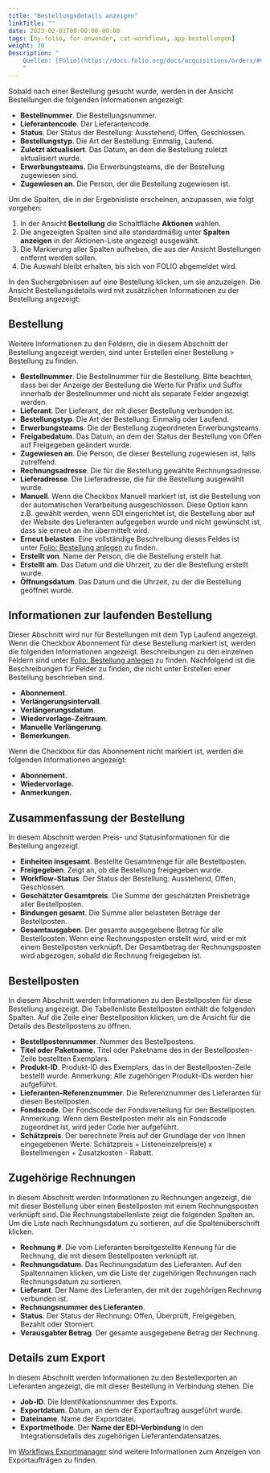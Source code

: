 ```yaml
---
title: "Bestellungsdetails anzeigen"
linkTitle: ""
date: 2023-02-01T00:00:00-00:00
tags: [by-folio, for-anwender, cat-workflows, app-bestellungen]
weight: 30
Description: "
    Quellen: [Folio](https://docs.folio.org/docs/acquisitions/orders/#viewing-order-details ) & [GBV](https://info.gbv.de/display/FOLIOGBVEXTERN/Folio:+Bestellungsdetails+anzeigen)
    "
---
```


Sobald nach einer Bestellung gesucht wurde, werden in der Ansicht Bestellungen die folgenden Informationen angezeigt:

* **Bestellnummer**. Die Bestellungsnummer.
* **Lieferantencode**. Der Lieferantencode.
* **Status**. Der Status der Bestellung: Ausstehend, Offen, Geschlossen.
* **Bestellungstyp**. Die Art der Bestellung: Einmalig, Laufend.
* **Zuletzt aktualisiert**. Das Datum, an dem die Bestellung zuletzt aktualisiert wurde.
* **Erwerbungsteams**. Die Erwerbungsteams, die der Bestellung zugewiesen sind.
* **Zugewiesen an**. Die Person, der die Bestellung zugewiesen ist.

Um die Spalten, die in der Ergebnisliste erscheinen, anzupassen, wie folgt vorgehen:

1.  In der Ansicht **Bestellung** die Schaltfläche **Aktionen** wählen.
2.  Die angezeigten Spalten sind alle standardmäßig unter **Spalten anzeigen** in der Aktionen-Liste angezeigt ausgewählt.
3.  Die Markierung aller Spalten aufheben, die aus der Ansicht Bestellungen entfernt werden sollen.
4.  Die Auswahl bleibt erhalten, bis sich von FOLIO abgemeldet wird.

In den Suchergebnissen auf eine Bestellung klicken, um sie anzuzeigen. Die Ansicht Bestellungsdetails wird mit zusätzlichen Informationen zu der Bestellung angezeigt:

## Bestellung

Weitere Informationen zu den Feldern, die in diesem Abschnitt der Bestellung angezeigt werden, sind unter Erstellen einer Bestellung > Bestellung zu finden.

* **Bestellnummer**. Die Bestellnummer für die Bestellung. Bitte beachten, dass bei der Anzeige der Bestellung die Werte für Präfix und Suffix innerhalb der Bestellnummer und nicht als separate Felder angezeigt werden.
* **Lieferant**. Der Lieferant, der mit dieser Bestellung verbunden ist.
* **Bestellungstyp**. Die Art der Bestellung: Einmalig oder Laufend.
* **Erwerbungsteams**. Die der Bestellung zugeordneten Erwerbungsteams.
* **Freigabedatum**. Das Datum, an dem der Status der Bestellung von Offen auf Freigegeben geändert wurde.
* **Zugewiesen an**. Die Person, die dieser Bestellung zugewiesen ist, falls zutreffend.
* **Rechnungsadresse**. Die für die Bestellung gewählte Rechnungsadresse.
* **Lieferadresse**. Die Lieferadresse, die für die Bestellung ausgewählt wurde.
* **Manuell**. Wenn die Checkbox Manuell markiert ist, ist die Bestellung von der automatischen Verarbeitung ausgeschlossen. Diese Option kann z.B. gewählt werden, wenn EDI eingerichtet ist, die Bestellung aber auf der Website des Lieferanten aufgegeben wurde und nicht gewünscht ist, dass sie erneut an ihn übermittelt wird.
* **Erneut belasten**. Eine vollständige Beschreibung dieses Feldes ist unter [Folio: Bestellung anlegen](https://info.gbv.de/display/FOLIOGBVEXTERN/Folio%3A+Bestellung+anlegen) zu finden.
* **Erstellt von**. Name der Person, die die Bestellung erstellt hat.
* **Erstellt am**. Das Datum und die Uhrzeit, zu der die Bestellung erstellt wurde.
* **Öffnungsdatum**. Das Datum und die Uhrzeit, zu der die Bestellung geöffnet wurde.

## Informationen zur laufenden Bestellung

Dieser Abschnitt wird nur für Bestellungen mit dem Typ Laufend angezeigt. Wenn die Checkbox Abonnement für diese Bestellung markiert ist, werden die folgenden Informationen angezeigt. Beschreibungen zu den einzelnen Feldern sind unter [Folio: Bestellung anlegen](https://info.gbv.de/display/FOLIOGBVEXTERN/Folio%3A+Bestellung+anlegen) zu finden. Nachfolgend ist die Beschreibungen für Felder zu finden, die nicht unter Erstellen einer Bestellung beschrieben sind.

* **Abonnement**.
* **Verlängerungsintervall**.
* **Verlängerungsdatum**.
* **Wiedervorlage-Zeitraum**.
* **Manuelle Verlängerung**.
* **Bemerkungen**.

Wenn die Checkbox für das Abonnement nicht markiert ist, werden die folgenden Informationen angezeigt:

* **Abonnement.**
* **Wiedervorlage.**
* **Anmerkungen.**

## Zusammenfassung der Bestellung

In diesem Abschnitt werden Preis- und Statusinformationen für die Bestellung angezeigt.

* **Einheiten insgesamt**. Bestellte Gesamtmenge für alle Bestellposten.
* **Freigegeben**. Zeigt an, ob die Bestellung freigegeben wurde.
* **Workflow-Status**. Der Status der Bestellung: Ausstehend, Offen, Geschlossen.
* **Geschätzter Gesamtpreis**. Die Summe der geschätzten Preisbeträge aller Bestellposten.
* **Bindungen gesamt**. Die Summe aller belasteten Beträge der Bestellposten.
* **Gesamtausgaben**. Der gesamte ausgegebene Betrag für alle Bestellposten. Wenn eine Rechnungsposten erstellt wird, wird er mit einem Bestellposten verknüpft. Der Gesamtbetrag der Rechnungsposten wird abgezogen, sobald die Rechnung freigegeben ist.

## Bestellposten

In diesem Abschnitt werden Informationen zu den Bestellposten für diese Bestellung angezeigt. Die Tabellenliste Bestellposten enthält die folgenden Spalten. Auf die Zeile einer Bestellposition klicken, um die Ansicht für die Details des Bestellpostens zu öffnen.

* **Bestellpostennummer**. Nummer des Bestellpostens.
* **Titel oder Paketname**. Titel oder Paketname des in der Bestellposten-Zeile bestellten Exemplars.
* **Produkt-ID**. Produkt-ID des Exemplars, das in der Bestellposten-Zeile bestellt wurde. Anmerkung: Alle zugehörigen Produkt-IDs werden hier aufgeführt.
* **Lieferanten-Referenznummer**. Die Referenznummer des Lieferanten für diesen Bestellposten.
* **Fondscode**. Der Fondscode der Fondsverteilung für den Bestellposten. Anmerkung: Wenn dem Bestellposten mehr als ein Fondscode zugeordnet ist, wird jeder Code hier aufgeführt.
* **Schätzpreis**. Der berechnete Preis auf der Grundlage der von Ihnen eingegebenen Werte. Schätzpreis = Listeneinzelpreis(e) x Bestellmengen + Zusatzkosten - Rabatt.

## Zugehörige Rechnungen

In diesem Abschnitt werden Informationen zu Rechnungen angezeigt, die mit dieser Bestellung über einen Bestellposten mit einem Rechnungsposten verknüpft sind. Die Rechnungstabellenliste zeigt die folgenden Spalten an. Um die Liste nach Rechnungsdatum zu sortieren, auf die Spaltenüberschrift klicken.

* **Rechnung #**. Die vom Lieferanten bereitgestellte Kennung für die Rechnung, die mit diesem Bestellposten verknüpft ist.
* **Rechnungsdatum**. Das Rechnungsdatum des Lieferanten. Auf den Spaltennamen klicken, um die Liste der zugehörigen Rechnungen nach Rechnungsdatum zu sortieren.
* **Lieferant**. Der Name des Lieferanten, der mit der zugehörigen Rechnung verbunden ist.
* **Rechnungsnummer des Lieferanten**.
* **Status**. Der Status der Rechnung: Offen, Überprüft, Freigegeben, Bezahlt oder Storniert.
* **Verausgabter Betrag**. Der gesamte ausgegebene Betrag der Rechnung.

## Details zum Export

In diesem Abschnitt werden Informationen zu den Bestellexporten an Lieferanten angezeigt, die mit dieser Bestellung in Verbindung stehen. Die

* **Job-ID**. Die Identifikationsnummer des Exports.
* **Exportdatum**. Datum, an dem der Exportauftrag ausgeführt wurde.
* **Dateiname**. Name der Exportdatei.
* **Exportmethode**. Der **Name der EDI-Verbindung** in den Integrationsdetails des zugehörigen Lieferantendatensatzes.

Im [Workflows Exportmanager](https://info.gbv.de/display/FOLIOGBVEXTERN/Workflows+Exportmanager) sind weitere Informationen zum Anzeigen von Exportaufträgen zu finden.
